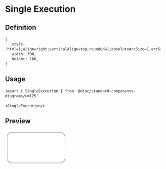 # Single Execution

## Definition

```
{
  _style: 'html=1;align=right;verticalAlign=top;rounded=1;absoluteArcSize=1;arcSize=50;dashed=0;spacingTop=10;spacingRight=30;whiteSpace=wrap;',
  _width: 300,
  _height: 160,
}
```

## Usage

```
import { SingleExecution } from '@diac/standard-components-diagrams/uml25'

<SingleExecution/>
```

## Preview

<img src="./single-execution.png" width="200"/>
